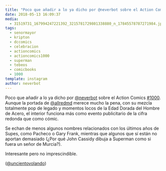 ```yaml
---
title: "Poco que añadir a lo ya dicho por @neverbot sobre el Action Comics #1000"
date: 2018-05-13 16:09:37
media: 
  - 31519731_167994247221392_3215781729801338880_n_17845578787271984.jpg
tags: 
  - senormayor
  - kripton
  - dccomics
  - celebracion
  - actioncomics
  - actioncomics1000
  - superman
  - tebeos
  - comicbooks
  - 1000
template: instagram
author: neverbot
---
```


Poco que añadir a lo ya dicho por [@neverbot](https://instagram.com/neverbot) sobre el Action Comics [#1000](/tags/1000). Aunque la portada de [@allredmd](https://instagram.com/allredmd) merece mucho la pena, con su mezcla totalmente pop de legado y momentos locos de la Edad Dorada del Hombre de Acero, el interior funciona más como evento publicitario de la cifra redonda que como cómic.


Se echan de menos algunos nombres relacionados con los últimos años de Supes, como Pacheco o Gary Frank, mientras que algunos que sí están no aportan demasiado (¿Por qué John Cassidy dibuja a Superman como si fuera un señor de Murcia?).


Interesante pero no imprescindible.


([@uncientovolando](https://instagram.com/uncientovolando))
